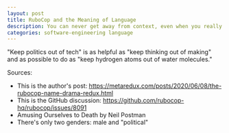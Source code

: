 ```yaml
---
layout: post
title: RuboCop and the Meaning of Language
description: You can never get away from context, even when you really want to.
categories: software-engineering language
---
```


"Keep politics out of tech" is as helpful as "keep thinking out of making" and as possible to do as "keep hydrogen atoms out of water molecules."

Sources:

* This is the author's post: https://metaredux.com/posts/2020/06/08/the-rubocop-name-drama-redux.html
* This is the GitHub discussion: https://github.com/rubocop-hq/rubocop/issues/8091
* Amusing Ourselves to Death by Neil Postman
* There's only two genders: male and "political"